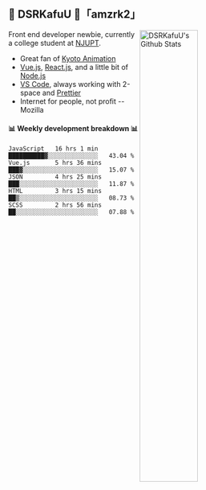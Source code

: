 ## 🍥 DSRKafuU 🍥「amzrk2」

<img align="right" alt="DSRKafuU's Github Stats" width="48%" src="https://github-readme-stats.vercel.app/api?username=amzrk2&count_private=true&show_icons=true&title_color=7793cc&icon_color=7793cc&text_color=595858&bg_color=ffffff" />

Front end developer newbie, currently a college student at [NJUPT](https://www.njupt.edu.cn).

- Great fan of [Kyoto Animation](https://www.kyotoanimation.co.jp)
- [Vue.js](https://vuejs.org), [React.js](https://reactjs.org), and a little bit of [Node.js](https://nodejs.org)
- [VS Code](https://code.visualstudio.com), always working with 2-space and [Prettier](https://prettier.io)
- Internet for people, not profit -- Mozilla

#### :bar_chart: Weekly development breakdown :bar_chart:

<!--START_SECTION:waka-->
```text
JavaScript   16 hrs 1 min    ██████████▓░░░░░░░░░░░░░░   43.04 % 
Vue.js       5 hrs 36 mins   ███▓░░░░░░░░░░░░░░░░░░░░░   15.07 % 
JSON         4 hrs 25 mins   ███░░░░░░░░░░░░░░░░░░░░░░   11.87 % 
HTML         3 hrs 15 mins   ██▒░░░░░░░░░░░░░░░░░░░░░░   08.73 % 
SCSS         2 hrs 56 mins   ██░░░░░░░░░░░░░░░░░░░░░░░   07.88 % 
```
<!--END_SECTION:waka-->
